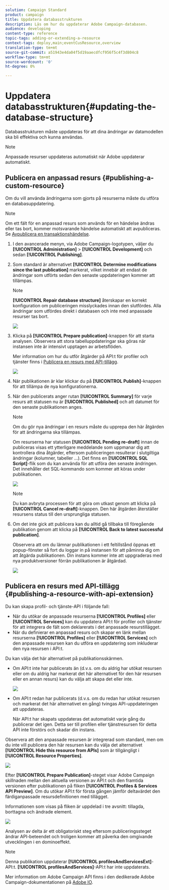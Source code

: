 ```yaml
---
solution: Campaign Standard
product: campaign
title: Uppdatera databasstrukturen
description: Läs om hur du uppdaterar Adobe Campaign-databasen.
audience: developing
content-type: reference
topic-tags: adding-or-extending-a-resource
context-tags: deploy,main;eventCusResource,overview
translation-type: tm+mt
source-git-commit: a51943e4da04f5d19aaecdfcf956f5c4f3d804c8
workflow-type: tm+mt
source-wordcount: '0'
ht-degree: 0%

---
```



# Uppdatera databasstrukturen{#updating-the-database-structure}

Databasstrukturen måste uppdateras för att dina ändringar av datamodellen ska bli effektiva och kunna användas.

>[!NOTE]
>
>Anpassade resurser uppdateras automatiskt när Adobe uppdaterar automatiskt.

## Publicera en anpassad resurs {#publishing-a-custom-resource}

Om du vill använda ändringarna som gjorts på resurserna måste du utföra en databasuppdatering.

>[!NOTE]
>
>Om ett fält för en anpassad resurs som används för en händelse ändras eller tas bort, kommer motsvarande händelse automatiskt att avpubliceras. Se [Avpublicera en transaktionshändelse](../../channels/using/publishing-transactional-event.md#unpublishing-an-event).

1. I den avancerade menyn, via Adobe Campaign-logotypen, väljer du **[!UICONTROL Administration]** > **[!UICONTROL Development]** och sedan **[!UICONTROL Publishing]**.
1. Som standard är alternativet **[!UICONTROL Determine modifications since the last publication]** markerat, vilket innebär att endast de ändringar som utförts sedan den senaste uppdateringen kommer att tillämpas.

   >[!NOTE]
   >
   >**[!UICONTROL Repair database structure]** återskapar en korrekt konfiguration om publiceringen misslyckades innan den slutfördes. Alla ändringar som utfördes direkt i databasen och inte med anpassade resurser tas bort.

   ![](assets/schema_extension_12.png)

1. Klicka på **[!UICONTROL Prepare publication]**-knappen för att starta analysen. Observera att stora tabelluppdateringar ska göras när instansen inte är intensivt upptagen av arbetsflöden.

   Mer information om hur du utför åtgärder på API:t för profiler och tjänster finns i [Publicera en resurs med API-tillägg](#publishing-a-resource-with-api-extension).

   ![](assets/schema_extension_13.png)

1. När publikationen är klar klickar du på **[!UICONTROL Publish]**-knappen för att tillämpa de nya konfigurationerna.
1. När den publicerats anger rutan **[!UICONTROL Summary]** för varje resurs att statusen nu är **[!UICONTROL Published]** och att datumet för den senaste publikationen anges.

   >[!NOTE]
   >
   >Om du gör nya ändringar i en resurs måste du upprepa den här åtgärden för att ändringarna ska tillämpas.

   Om resurserna har statusen **[!UICONTROL Pending re-draft]** innan de publiceras visas ett ytterligare meddelande som uppmanar dig att kontrollera dina åtgärder, eftersom publiceringen resulterar i slutgiltiga ändringar (kolumner, tabeller ...). Det finns en **[!UICONTROL SQL Script]**-flik som du kan använda för att utföra den senaste ändringen. Det innehåller det SQL-kommando som kommer att köras under publikationen.

   ![](assets/schema_extension_scriptsql.png)

   >[!NOTE]
   >
   >Du kan avbryta processen för att göra om utkast genom att klicka på **[!UICONTROL Cancel re-draft]**-knappen. Den här åtgärden återställer resursens status till den ursprungliga statusen.

1. Om det inte gick att publicera kan du alltid gå tillbaka till föregående publikation genom att klicka på **[!UICONTROL Back to latest successful publication]**.

   Observera att om du lämnar publikationen i ett feltillstånd öppnas ett popup-fönster så fort du loggar in på instansen för att påminna dig om att åtgärda publikationen. Din instans kommer inte att uppgraderas med nya produktversioner förrän publikationen är åtgärdad.

   ![](assets/schema_extension_31.png)

## Publicera en resurs med API-tillägg {#publishing-a-resource-with-api-extension}

Du kan skapa profil- och tjänste-API i följande fall:

* När du utökar de anpassade resurserna **[!UICONTROL Profiles]** eller **[!UICONTROL Services]** kan du uppdatera API:t för profiler och tjänster för att integrera de fält som deklarerats i det anpassade resurstillägget.
* När du definierar en anpassad resurs och skapar en länk mellan resurserna **[!UICONTROL Profiles]** eller **[!UICONTROL Services]** och den anpassade resursen kan du utföra en uppdatering som inkluderar den nya resursen i API:t.

Du kan välja det här alternativet på publikationsskärmen.

* Om API:t inte har publicerats än (d.v.s. om du aldrig har utökat resursen eller om du aldrig har markerat det här alternativet för den här resursen eller en annan resurs) kan du välja att skapa det eller inte.

   ![](assets/create-profile-and-services-api.png)

* Om API:t redan har publicerats (d.v.s. om du redan har utökat resursen och markerat det här alternativet en gång) tvingas API-uppdateringen att uppdateras.

   När API:t har skapats uppdateras det automatiskt varje gång du publicerar det igen. Detta ser till profilen eller tjänstresursen för detta API inte förstörs och skadar din instans.

Observera att den anpassade resursen är integrerad som standard, men om du inte vill publicera den här resursen kan du välja det alternativet **[!UICONTROL Hide this resource from APIs]** som är tillgängligt i **[!UICONTROL Resource Properties]**.

![](assets/removefromextoption.png)

Efter **[!UICONTROL Prepare Publication]**-steget visar Adobe Campaign skillnaden mellan den aktuella versionen av API:t och den framtida versionen efter publikationen på fliken **[!UICONTROL Profiles & Services API Preview]**. Om du utökar API:t för första gången jämför deltavärdet den färdiganpassade resursdefinitionen med tillägget.

Informationen som visas på fliken är uppdelad i tre avsnitt: tillagda, borttagna och ändrade element.

![](assets/extendpandsapi_diff.png)

Analysen av delta är ett obligatoriskt steg eftersom publiceringssteget ändrar API-beteendet och troligen kommer att påverka den omgivande utvecklingen i en dominoeffekt.

>[!NOTE]
>
>Denna publikation uppdaterar **[!UICONTROL profilesAndServicesExt]**-API:t. **[!UICONTROL profilesAndServices]**-API:t har inte uppdaterats.

Mer information om Adobe Campaign API finns i den dedikerade Adobe Campaign-dokumentationen på [Adobe IO](https://docs.campaign.adobe.com/doc/standard/en/adobeio.html).
